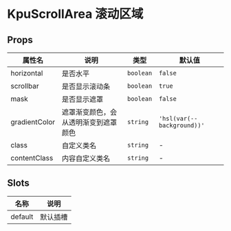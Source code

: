 # KpuScrollArea 滚动区域

## Props

| 属性名        | 说明                                 | 类型      | 默认值                     |
| ------------- | ------------------------------------ | --------- | -------------------------- |
| horizontal    | 是否水平                             | `boolean` | `false`                    |
| scrollbar     | 是否显示滚动条                       | `boolean` | `true`                     |
| mask          | 是否显示遮罩                         | `boolean` | `false`                    |
| gradientColor | 遮罩渐变颜色，会从透明渐变到遮罩颜色 | `string`  | `'hsl(var(--background))'` |
| class         | 自定义类名                           | `string`  | -                          |
| contentClass  | 内容自定义类名                       | `string`  | -                          |

## Slots

| 名称    | 说明     |
| ------- | -------- |
| default | 默认插槽 |
